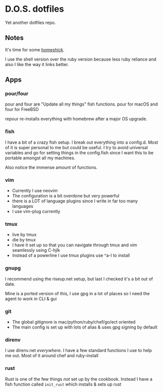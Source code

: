 # D.O.S. dotfiles #

Yet another dotfiles repo.

## Notes ##

It's time for some [homeshick](https://github.com/andsens/homeshick).

I use the shell version over the ruby version because less ruby reliance and also I like the way it links better.

## Apps ##

### pour/four ###

pour and four are "Update all my things" fish functions. pour for macOS and four for FreeBSD

repour re-installs everything with homebrew after a major OS upgrade.

### fish ###

I have a bit of a crazy fish setup. I break out everything into a config.d. Most of it is super personal to me but could be useful. I try to avoid universal variables and go for setting things in the config.fish since I want this to be portable amongst all my machines.

Also notice the immense amount of functions.

### vim ###

* Currently I use neovim
* The configuration is a bit overdone but very powerful
* there is a LOT of language plugins since I write in far too many languages
* I use vim-plug currently

### tmux ###

* live by tmux
* die by tmux
* I have it set up so that you can navigate through tmux and vim seamlessly using C-hjlk
* Instead of a powerline I use tmux plugins use ^a-I to install

### gnupg ###

I recommend using the riseup.net setup, but last I checked it's a bit out of date.

Mine is a ported version of this, I use gpg in a lot of places so I need the agent to work in CLI & gui

### git ###

* The global gitignore is mac/python/ruby/chef/go/ect oriented
* The main config is set up with lots of alias & uses gpg signing by default

### direnv ###

I use direnv.net *everywhere*. I have a few standard functions I use to help me out. Most of it around chef and ruby-install

### rust ###

Rust is one of the few things *not* set up by the cookbook. Instead I have a fish function called `init_rust` which installs & sets up rust
